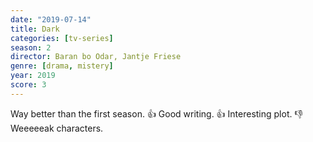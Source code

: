 ```yaml
---
date: "2019-07-14"
title: Dark
categories: [tv-series]
season: 2
director: Baran bo Odar, Jantje Friese
genre: [drama, mistery]
year: 2019
score: 3
---
```


Way better than the first season.
👍 Good writing.
👍 Interesting plot.
👎 Weeeeeak characters.

